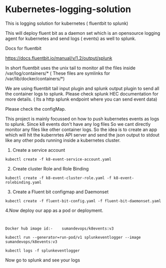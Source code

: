 # Kubernetes-logging-solution
This is logging solution for kubernetes ( fluentbit to splunk)

This will deploy fluent bit as a daemon set which is an opensource logging agent for kubernetes and send logs ( events) as well
to splunk. 

Docs for fluentbit

https://docs.fluentbit.io/manual/v/1.2/output/splunk

In short fluentbit uses the unix tail to monitor all the files inside /var/log/containers/* ( These files are symlinks for
/var/lib/docker/containers/*)

We are using fluentbit tail input plugin and splunk output plugin to send all the container logs to splunk.
Please check splunk HEC documentation for more details. ( Its a http splunk endpoint where you can send event data)


Please check the configMap.

This project is mainly focussed on how to push kubernetes events as logs to splunk.
Since k8 events don't have any log files So we cant directly monitor any files like other container logs.
So the idea is to create an app which will hit the kubernrtes API server and send the json output to stdout like any other pods running inside a kubernetes cluster.

1. Create a service account
```
kubectl create -f k8-event-service-account.yaml 
```
2. Create cluster Role and Role Binding
```
kubectl create -f k8-event-cluster-role.yaml -f k8-event-rolebinding.yaml
```
3. Create a Fluent bit configmap and Daemonset

```
kubectl create -f fluent-bit-config.yaml -f fluent-bit-daemonset.yaml

```
4.Now deploy our app as a pod or deployment.
```


Docker hub image id:-    sumandevops/k8events:v3

kubectl run --generator=run-pod/v1 splunkeventlogger --image sumandevops/k8events:v3 

kubectl logs -f splunkeventlogger

```
Now go to splunk and see your logs

